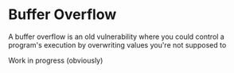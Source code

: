 # Buffer Overflow

A buffer overflow is an old vulnerability where you could control a program's execution by overwriting values you're not supposed to

Work in progress \(obviously\)

